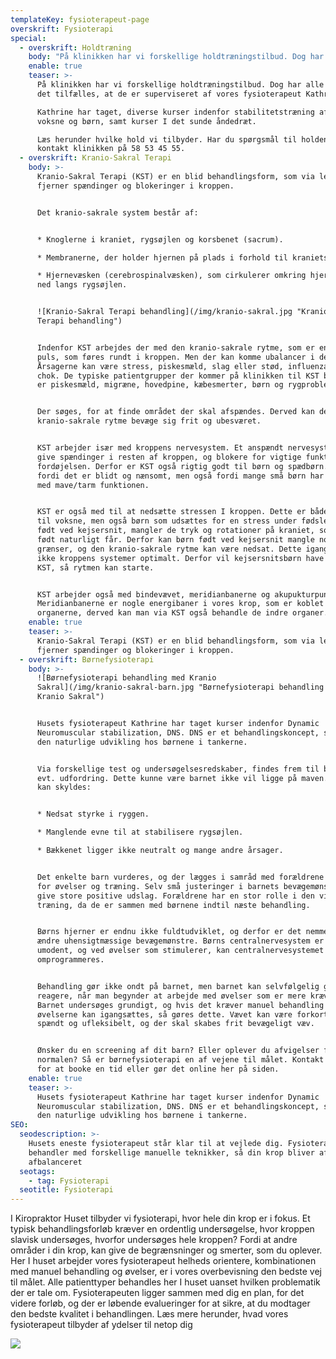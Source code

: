 ```yaml
---
templateKey: fysioterapeut-page
overskrift: Fysioterapi
special:
  - overskrift: Holdtræning
    body: "På klinikken har vi forskellige holdtræningstilbud. Dog har alle holdene det tilfælles, at de er superviseret af vores fysioterapeut Kathrine. \r\n\nKathrine har taget, diverse kurser indenfor stabilitetstræning af både voksne og børn, samt kurser I det sunde åndedræt. \r\n\nLæs herunder hvilke hold vi tilbyder. Har du spørgsmål til holdene så kontakt klinikken på 58 53 45 55. \r\n\n\r\n\n## Core-Fys 1 og 2: \r\n\nHoldet hvor der primært fokuseres  på maven og ryggen. Her trænes de stabiliserende muskler omkring vores rygsøjle. Der er to niveauer level 1 og 2. Core-Fys 1 starter med at bygge det gode fundament op, og derefter bliver kroppen gradvist stærkere og mere stabil til de mere avancerede øvelser. Core-Fys 2 er, for dem som træner i forvejen, men har brug for instruktion til at mærke, hvad den korrekte opspænding er, eller for dem som er gået videre fra hold 1. \r\n\nBegge hold forløber over 8 uger og koster 800 kr. i alt. Der ydes tilskud fra Danmark. Begge hold kræver at man selv, kan komme op og ned fra gulv. Ellers tages der hensyn til den enkelte deltager. \r\n\n\r\n\n## Hopla-Fys 1 og 2: \r\n\nBørneholdet, hvor den motoriske træning er i fokus. \r\n\nTræningen er med forskellige elementer, som styrker barnets naturlige udvikling. Der er derfor øje på, hvor det enkelte barn er henne motorisk, og hvordan vi naturligt får bygget dette videre.  Der vil være masser af sjov og leg, men også ro og bevægelser, hvor kroppen mærkes og sanses. \r\n\nHopla-Fys 1 henvender sig til børn i alderen 3 mdr-1 år. Hopla-Fys 2 henvender sig til børn i alderen 1-3 år.\r\n\nForældrene/bedsteforældrene er med på holdet, da det giver den bedste tryghed og støtte, at have sine nærmeste med. \r\n\nHoldet forløber over 6 gange á 60 min og koster 600 kr. Der ydes tilskud fra Danmark, hvis barnet er medlem."
    enable: true
    teaser: >-
      På klinikken har vi forskellige holdtræningstilbud. Dog har alle holdene
      det tilfælles, at de er superviseret af vores fysioterapeut Kathrine. 

      Kathrine har taget, diverse kurser indenfor stabilitetstræning af både
      voksne og børn, samt kurser I det sunde åndedræt. 

      Læs herunder hvilke hold vi tilbyder. Har du spørgsmål til holdene så
      kontakt klinikken på 58 53 45 55. 
  - overskrift: Kranio-Sakral Terapi
    body: >-
      Kranio-Sakral Terapi (KST) er en blid behandlingsform, som via lette tryk 
      fjerner spændinger og blokeringer i kroppen. 


      Det kranio-sakrale system består af:


      * Knoglerne i kraniet, rygsøjlen og korsbenet (sacrum).

      * Membranerne, der holder hjernen på plads i forhold til kraniets knogler.

      * Hjernevæsken (cerebrospinalvæsken), som cirkulerer omkring hjernen, og
      ned langs rygsøjlen. 


      ![Kranio-Sakral Terapi behandling](/img/kranio-sakral.jpg "Kranio-Sakral
      Terapi behandling")


      Indenfor KST arbejdes der med den kranio-sakrale rytme, som er en slags
      puls, som føres rundt i kroppen. Men der kan komme ubalancer i denne puls.
      Årsagerne kan være stress, piskesmæld, slag eller stød, influenza eller
      chok. De typiske patientgrupper der kommer på klinikken til KST behandling
      er piskesmæld, migræne, hovedpine, kæbesmerter, børn og rygproblemer.  


      Der søges, for at finde området der skal afspændes. Derved kan den
      kranio-sakrale rytme bevæge sig frit og ubesværet. 


      KST arbejder især med kroppens nervesystem. Et anspændt nervesystem kan
      give spændinger i resten af kroppen, og blokere for vigtige funktioner fx
      fordøjelsen. Derfor er KST også rigtig godt til børn og spædbørn. Både
      fordi det er blidt og nænsomt, men også fordi mange små børn har problemer
      med mave/tarm funktionen.


      KST er også med til at nedsætte stressen I kroppen. Dette er både en hjælp
      til voksne, men også børn som udsættes for en stress under fødslen. Børn
      født ved kejsersnit, mangler de tryk og rotationer på kraniet, som børn
      født naturligt får. Derfor kan børn født ved kejsersnit mangle nogle
      grænser, og den kranio-sakrale rytme kan være nedsat. Dette igangsætter
      ikke kroppens systemer optimalt. Derfor vil kejsersnitsbørn have godt af
      KST, så rytmen kan starte. 


      KST arbejder også med bindevævet, meridianbanerne og akupukturpunkter.
      Meridianbanerne er nogle energibaner i vores krop, som er koblet til
      organerne, derved kan man via KST også behandle de indre organer.
    enable: true
    teaser: >-
      Kranio-Sakral Terapi (KST) er en blid behandlingsform, som via lette tryk 
      fjerner spændinger og blokeringer i kroppen. 
  - overskrift: Børnefysioterapi
    body: >-
      ![Børnefysioterapi behandling med Kranio
      Sakral](/img/kranio-sakral-barn.jpg "Børnefysioterapi behandling med
      Kranio Sakral")


      Husets fysioterapeut Kathrine har taget kurser indenfor Dynamic
      Neuromuscular stabilization, DNS. DNS er et behandlingskoncept, som har
      den naturlige udvikling hos børnene i tankerne. 


      Via forskellige test og undersøgelsesredskaber, findes frem til barnets
      evt. udfordring. Dette kunne være barnet ikke vil ligge på maven. Dette
      kan skyldes: 


      * Nedsat styrke i ryggen. 

      * Manglende evne til at stabilisere rygsøjlen. 

      * Bækkenet ligger ikke neutralt og mange andre årsager. 


      Det enkelte barn vurderes, og der lægges i samråd med forældrene en plan
      for øvelser og træning. Selv små justeringer i barnets bevægemønster kan
      give store positive udslag. Forældrene har en stor rolle i den videre
      træning, da de er sammen med børnene indtil næste behandling. 


      Børns hjerner er endnu ikke fuldtudviklet, og derfor er det nemmere at
      ændre uhensigtmæssige bevægemønstre. Børns centralnervesystem er stadig
      umodent, og ved øvelser som stimulerer, kan centralnervesystemet
      omprogrammeres. 


      Behandling gør ikke ondt på barnet, men barnet kan selvfølgelig godt
      reagere, når man begynder at arbejde med øvelser som er mere krævende.
      Barnet undersøges grundigt, og hvis det kræver manuel behandling før at
      øvelserne kan igangsættes, så gøres dette. Vævet kan være forkortet,
      spændt og ufleksibelt, og der skal skabes frit bevægeligt væv. 


      Ønsker du en screening af dit barn? Eller oplever du afvigelser fra
      normalen? Så er børnefysioterapi en af vejene til målet. Kontakt klinikken
      for at booke en tid eller gør det online her på siden.
    enable: true
    teaser: >-
      Husets fysioterapeut Kathrine har taget kurser indenfor Dynamic
      Neuromuscular stabilization, DNS. DNS er et behandlingskoncept, som har
      den naturlige udvikling hos børnene i tankerne. 
SEO:
  seodescription: >-
    Husets eneste fysioterapeut står klar til at vejlede dig. Fysioterapeuten
    behandler med forskellige manuelle teknikker, så din krop bliver afspændt og
    afbalanceret
  seotags:
    - tag: Fysioterapi
  seotitle: Fysioterapi
---
```

I Kiropraktor Huset tilbyder vi fysioterapi, hvor hele din krop er i fokus. Et typisk behandlingsforløb kræver en ordentlig undersøgelse, hvor kroppen slavisk undersøges, hvorfor undersøges hele kroppen? Fordi at andre områder i din krop, kan give de begrænsninger og smerter, som du oplever. Her I huset arbejder vores fysioterapeut helheds orientere, kombinationen med manuel behandling og øvelser, er i vores overbevisning den bedste vej til målet. Alle patienttyper behandles her I huset uanset hvilken problematik der er tale om. Fysioterapeuten ligger sammen med dig en plan, for det videre forløb, og der er løbende evalueringer for at sikre, at du modtager den bedste kvalitet i behandlingen.  Læs mere herunder, hvad vores fysioterapeut tilbyder af ydelser til netop dig

![](/img/fysioterapi-generelt.jpg)

